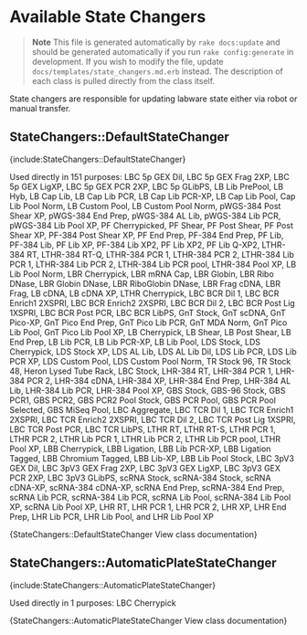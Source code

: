 <!--
# @markup markdown
# @title Available State Changers
-->

# Available State Changers

> **Note** This file is generated automatically by `rake docs:update` and should
> be generated automatically if you run `rake config:generate` in development.
> If you wish to modify the file, update `docs/templates/state_changers.md.erb`
> instead. The description of each class is pulled directly from the class itself.

State changers are responsible for updating labware state either via robot or
manual transfer.


## StateChangers::DefaultStateChanger

{include:StateChangers::DefaultStateChanger}

  Used directly in 151 purposes:
  LBC 5p GEX Dil, LBC 5p GEX Frag 2XP, LBC 5p GEX LigXP, LBC 5p GEX PCR 2XP, LBC 5p GLibPS, LB Lib PrePool, LB Hyb, LB Cap Lib, LB Cap Lib PCR, LB Cap Lib PCR-XP, LB Cap Lib Pool, Cap Lib Pool Norm, LB Custom Pool, LB Custom Pool Norm, pWGS-384 Post Shear XP, pWGS-384 End Prep, pWGS-384 AL Lib, pWGS-384 Lib PCR, pWGS-384 Lib Pool XP, PF Cherrypicked, PF Shear, PF Post Shear, PF Post Shear XP, PF-384 Post Shear XP, PF End Prep, PF-384 End Prep, PF Lib, PF-384 Lib, PF Lib XP, PF-384 Lib XP2, PF Lib XP2, PF Lib Q-XP2, LTHR-384 RT, LTHR-384 RT-Q, LTHR-384 PCR 1, LTHR-384 PCR 2, LTHR-384 Lib PCR 1, LTHR-384 Lib PCR 2, LTHR-384 Lib PCR pool, LTHR-384 Pool XP, LB Lib Pool Norm, LBR Cherrypick, LBR mRNA Cap, LBR Globin, LBR Ribo DNase, LBR Globin DNase, LBR RiboGlobin DNase, LBR Frag cDNA, LBR Frag, LB cDNA, LB cDNA XP, LTHR Cherrypick, LBC BCR Dil 1, LBC BCR Enrich1 2XSPRI, LBC BCR Enrich2 2XSPRI, LBC BCR Dil 2, LBC BCR Post Lig 1XSPRI, LBC BCR Post PCR, LBC BCR LibPS, GnT Stock, GnT scDNA, GnT Pico-XP, GnT Pico End Prep, GnT Pico Lib PCR, GnT MDA Norm, GnT Pico Lib Pool, GnT Pico Lib Pool XP, LB Cherrypick, LB Shear, LB Post Shear, LB End Prep, LB Lib PCR, LB Lib PCR-XP, LB Lib Pool, LDS Stock, LDS Cherrypick, LDS Stock XP, LDS AL Lib, LDS AL Lib Dil, LDS Lib PCR, LDS Lib PCR XP, LDS Custom Pool, LDS Custom Pool Norm, TR Stock 96, TR Stock 48, Heron Lysed Tube Rack, LBC Stock, LHR-384 RT, LHR-384 PCR 1, LHR-384 PCR 2, LHR-384 cDNA, LHR-384 XP, LHR-384 End Prep, LHR-384 AL Lib, LHR-384 Lib PCR, LHR-384 Pool XP, GBS Stock, GBS-96 Stock, GBS PCR1, GBS PCR2, GBS PCR2 Pool Stock, GBS PCR Pool, GBS PCR Pool Selected, GBS MiSeq Pool, LBC Aggregate, LBC TCR Dil 1, LBC TCR Enrich1 2XSPRI, LBC TCR Enrich2 2XSPRI, LBC TCR Dil 2, LBC TCR Post Lig 1XSPRI, LBC TCR Post PCR, LBC TCR LibPS, LTHR RT, LTHR RT-S, LTHR PCR 1, LTHR PCR 2, LTHR Lib PCR 1, LTHR Lib PCR 2, LTHR Lib PCR pool, LTHR Pool XP, LBB Cherrypick, LBB Ligation, LBB Lib PCR-XP, LBB Ligation Tagged, LBB Chromium Tagged, LBB Lib-XP, LBB Lib Pool Stock, LBC 3pV3 GEX Dil, LBC 3pV3 GEX Frag 2XP, LBC 3pV3 GEX LigXP, LBC 3pV3 GEX PCR 2XP, LBC 3pV3 GLibPS, scRNA Stock, scRNA-384 Stock, scRNA cDNA-XP, scRNA-384 cDNA-XP, scRNA End Prep, scRNA-384 End Prep, scRNA Lib PCR, scRNA-384 Lib PCR, scRNA Lib Pool, scRNA-384 Lib Pool XP, scRNA Lib Pool XP, LHR RT, LHR PCR 1, LHR PCR 2, LHR XP, LHR End Prep, LHR Lib PCR, LHR Lib Pool, and LHR Lib Pool XP

{StateChangers::DefaultStateChanger View class documentation}


## StateChangers::AutomaticPlateStateChanger

{include:StateChangers::AutomaticPlateStateChanger}

  Used directly in 1 purposes:
  LBC Cherrypick

{StateChangers::AutomaticPlateStateChanger View class documentation}

